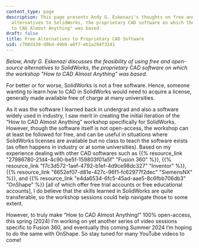 ```yaml
---
content_type: page
description: This page presents Andy G. Eskenazi's thoughts on free and open-source
  alternatives to SolidWorks, the proprietary CAD software on which the workshop "How
  to CAD Almost Anything" was based.
draft: false
title: Free Alternatives to Proprietary CAD Software
uid: c708d139-d0bd-49b8-a0f7-eb1a284f3241
---
```

*Below, Andy G. Eskenazi discusses the feasibility of using free and open-source alternatives to SolidWorks, the proprietary CAD software on which the workshop "How to CAD Almost Anything" was based.*

For better or for worse, SolidWorks is not a free software. Hence, someone wanting to learn how to CAD in SolidWorks would need to acquire a license, generally made available free of charge at many universities.

As it was the software I learned back in undergrad and also a software widely used in industry, I saw merit in creating the initial iteration of the “How to CAD Almost Anything” workshop specifically for SolidWorks. However, though the software itself is not open-access, the workshop can at least be followed for free, and can be useful in situations where SolidWorks licenses are available but no class to teach the software exists (as often happens in industry or at some universities). Based on my experience dealing with other CAD softwares such as {{% resource_link "27986780-21d4-4c90-be5f-159803f01a5f" "Fusion 360" %}}, {{% resource_link "f7c3d572-1aef-4792-b1ef-4d9ce98dc327" "Inventor" %}}, {{% resource_link "6652ef07-d81e-427c-96f1-fc62977f2dec" "SiemensNX" %}}, and {{% resource_link "e4da6534-6fc5-45ad-aae5-8c6fbb706db3" "OnShape" %}} \[all of which offer free trial accounts or free educational accounts\], I do believe that the skills learned in SolidWorks are quite transferable, so the workshop sessions could help navigate those to some extent.

However, to truly make “How to CAD Almost Anything!” 100% open-access, this spring (2024) I’m working on yet another series of video sessions specific to Fusion 360, and eventually this coming Summer 2024 I’m hoping to do the same with OnShape. So stay tuned for many YouTube videos to come!